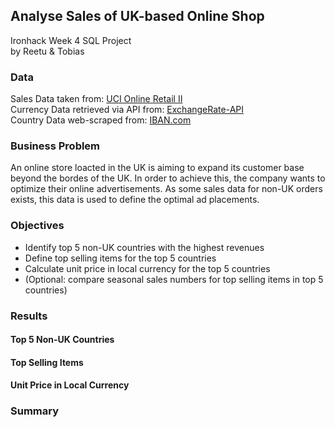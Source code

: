 ## Analyse Sales of UK-based Online Shop
Ironhack Week 4 SQL Project<br>
by Reetu & Tobias

### Data
Sales Data taken from: [UCI Online Retail II](https://archive.ics.uci.edu/dataset/502/online+retail+ii)<br>
Currency Data retrieved via API from: [ExchangeRate-API](https://www.exchangerate-api.com/)<br>
Country Data web-scraped from: [IBAN.com](https://www.iban.com/currency-codes)

### Business Problem
An online store loacted in the UK is aiming to expand its customer base beyond the bordes of the UK. In order to achieve this, the company wants to optimize their online advertisements. As some sales data for non-UK orders exists, this data is used to define the optimal ad placements.

### Objectives
- Identify top 5 non-UK countries with the highest revenues
- Define top selling items for the top 5 countries
- Calculate unit price in local currency for the top 5 countries
- (Optional: compare seasonal sales numbers for top selling items in top 5 countries)

### Results

#### Top 5 Non-UK Countries

#### Top Selling Items

#### Unit Price in Local Currency

### Summary

